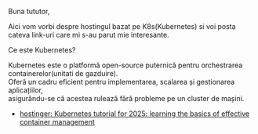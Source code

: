 Buna tututor,

Aici vom vorbi despre hostingul bazat pe K8s(Kubernetes) si voi posta cateva link-uri care mi s-au parut mie interesante.

Ce este Kubernetes?

Kubernetes este o platformă open-source puternică pentru orchestrarea containerelor(unitati de gazduire). 
<br/>Oferă un cadru eficient pentru implementarea, scalarea și gestionarea aplicațiilor,
<br/>asigurându-se că acestea rulează fără probleme pe un cluster de mașini.


- [hostinger: Kubernetes tutorial for 2025: learning the basics of effective container management](https://www.hostinger.com/tutorials/kubernetes-tutorial?utm_campaign=Generic-Tutorials-DSA|NT:Se|LO:Other-EU&utm_medium=ppc&gad_source=1&gad_campaignid=12231291749&gbraid=0AAAAADMy-hbPCpP0C9IUm6Fav1VGR3OXn&gclid=Cj0KCQjwgvnCBhCqARIsADBLZoJIEBAp1zhCckUpenzBQfJZgw_04nUZfCGR9F8aYpaASkwl31ve1hIaAqrlEALw_wcB)
